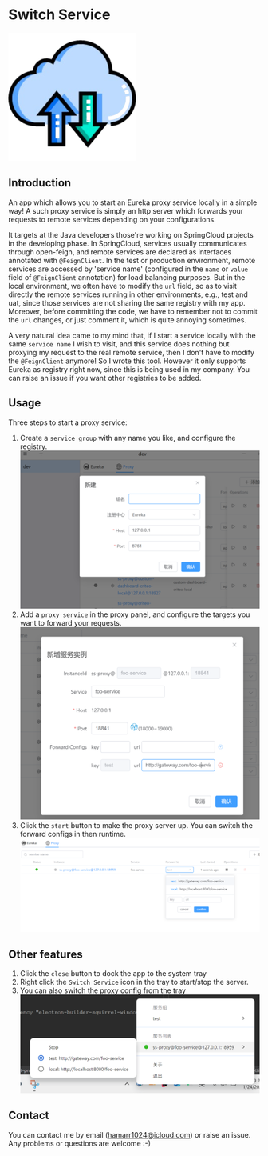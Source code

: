 # Switch Service
![alt text](./readme/icon.png)
## Introduction
An app which allows you to start an Eureka proxy service locally in a simple way! A such proxy service is simply an http server which forwards your requests to remote services depending on your configurations.

It targets at the Java developers those're working on SpringCloud projects in the developing phase. 
In SpringCloud, services usually communicates through open-feign, and remote services are declared as interfaces annotated with `@FeignClient`. 
In the test or production environment, remote services are accessed by 'service name' (configured in the `name` or `value` field of `@FeignClient` annotation) for load balancing purposes. But in the local environment, we often have to modify the `url` field, so as to visit directly the remote services running in other environments, e.g., test and uat, since those services are not sharing the same registry with my app. Moreover, before committing the code, we have to remember not to commit the `url` changes,  or just comment it, which is quite annoying sometimes.

A very natural idea came to my mind that, if I start a service locally with the same `service name` I wish to visit, and this service does nothing but proxying my request to the real remote service, then I don't have to modify the `@FeignClient` anymore! 
So I wrote this tool. However it only supports Eureka as registry right now, since this is being used in my company. You can raise an issue if you want other registries to be added.

## Usage
Three steps to start a proxy service: 
1. Create a `service group` with any name you like, and configure the registry.
   ![alt text](./readme/image.png)
2. Add a `proxy service` in the proxy panel, and configure the targets you want to forward your requests.
![alt text](./readme/image-1.png)
1. Click the `start` button to make the proxy server up. You can switch the forward configs in then runtime.
![alt text](./readme/image-2.png)

## Other features
1. Click the `close` button to dock the app to the system tray
2. Right click the `Switch Service` icon in the tray to start/stop the server.
3. You can also switch the proxy config from the tray
![alt text](./readme/image-3.png)
## Contact
You can contact me by email (hamarr1024@icloud.com) or raise an issue. 
Any problems or questions are welcome :-)